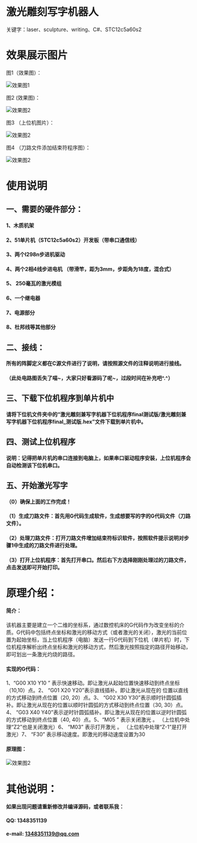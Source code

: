 # 激光雕刻写字机器人
关键字：laser、sculpture、writing、C#、STC12c5a60s2

# 效果展示图片
图1（效果图）：

![效果图1](https://github.com/WhisperHear/Laser_Writing_Machine/blob/master/图片展示/running.jpg)

图2 (效果图)：

![效果图2](https://github.com/WhisperHear/Laser_Writing_Machine/blob/master/图片展示/demo.jpg)

图3 （上位机图片）：

![效果图2](https://github.com/WhisperHear/Laser_Writing_Machine/blob/master/图片展示/上位机图片.JPG)

图4 （刀路文件添加结束符程序图）：

![效果图2](https://github.com/WhisperHear/Laser_Writing_Machine/blob/master/图片展示/nc_files_change.jpg)

# 使用说明
## 一、需要的硬件部分：
#### 1、木质机架
#### 2、51单片机（STC12c5a60s2）开发板（带串口通信线）
#### 3、两个l298n步进机驱动
#### 4、两个2相4线步进电机 （带滑竿，距为3mm，步距角为18度，混合式）
#### 5、 250毫瓦的激光模组
#### 6、一个继电器
#### 7、电源部分
#### 8、杜邦线等其他部分

## 二、接线：
#### 所有的阵脚定义都在C源文件进行了说明，请按照源文件的注释说明进行接线。
#### （此处电路图丢失了喵~，大家只好看源码了呢~，过段时间在补充吧^.^）

## 三、下载下位机程序到单片机中
#### 请将下位机文件夹中的“激光雕刻兼写字机器下位机程序final测试版/激光雕刻兼写字机器下位机程序final_测试版.hex”文件下载到单片机中。

## 四、测试上位机程序
#### 说明：记得把单片机的串口连接到电脑上，如果串口驱动程序安装，上位机程序会自动检测该下位机串口。

## 五、开始激光写字
#### （0）确保上面的工作完成！
#### （1）生成刀路文件：首先用G代码生成软件，生成想要写的字的G代码文件（刀路文件）。
#### （2）处理刀路文件：打开刀路文件增加结束符标识软件，按照软件提示说明对步骤1中生成的刀路文件进行处理。
#### （3）打开上位机程序：首先打开串口。然后右下方选择刚刚处理过的刀路文件，点击发送即可开始打印。

# 原理介绍：
#### 简介：
该机器主要是建立一个二维的坐标系，通过数控机床的G代码作为改变坐标的介质。G代码中包括终点坐标和激光的移动方式（或者激光的关闭），激光的当前位置为起始坐标，当上位机程序（电脑）发送一行G代码到下位机（单片机）时，下位机程序解析出终点坐标和激光的移动方式，然后激光按照指定的路径开始移动，即可划出一条激光灼烧的路径。

#### 实现的G代码：
1、“G00  X10  Y10 ” 表示快速移动。即让激光从起始位置快速移动到终点坐标（10,10）点。2、 “G01   X20   Y20”表示直线插补。即让激光从现在的 位置以直线的方式移动到终点位置（20,   20）点。3、  “G02   X30   Y30”表示顺时针圆弧插补。即让激光从现在的位置以顺时针圆弧的方式移动到终点位置（30,    30）点。4、 “G03   X40   Y40”表示逆时针圆弧插补。即让激光从现在的位置以逆时针圆弧的方式移动到终点位置（40,    40）点。5、“M05 ”   表示关闭激光 。    （上位机中处理“Z2”也是关闭激光）6、 “M03”    表示打开激光 。    （上位机中处理“Z-1”是打开激光）7、 “F30”      表示移动速度。即激光的移动速度设置为30

#### 原理图：
![效果图2](https://github.com/WhisperHear/Laser_Writing_Machine/blob/master/图片展示/principle.png)


# 其他说明：

#### 如果出现问题请重新修改并编译源码，或者联系我：
#### QQ: 1348351139
#### e-mail: 1348351139@qq.com



